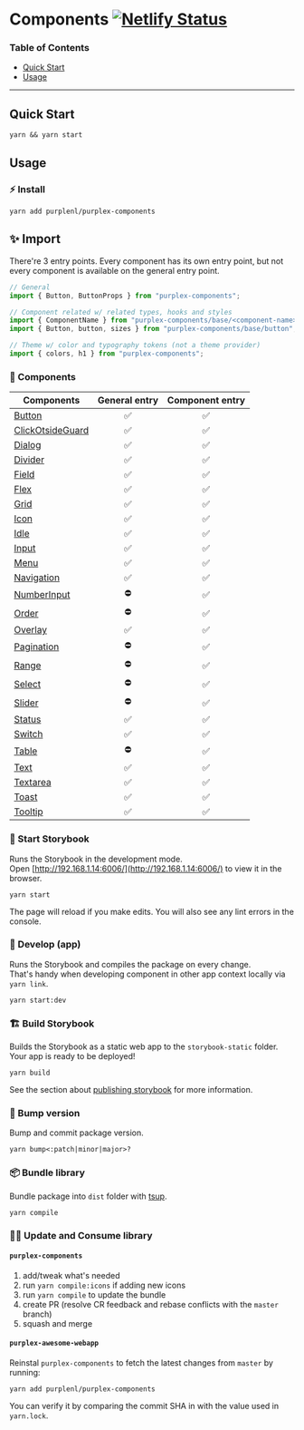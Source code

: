 # Components [![Netlify Status](https://api.netlify.com/api/v1/badges/12dc96bb-b265-43f8-a631-906c22495fff/deploy-status)](https://app.netlify.com/sites/purplex-components-bd1db7/deploys)

### Table of Contents

- [Quick Start](#quick-start)
- [Usage](#usage)

---

## Quick Start

```
yarn && yarn start
```

## Usage

### ⚡ Install

```
yarn add purplenl/purplex-components
```

## ✨ Import

There're 3 entry points.
Every component has its own entry point, but not every component is available on the general entry point.

```typescript
// General
import { Button, ButtonProps } from "purplex-components";

// Component related w/ related types, hooks and styles
import { ComponentName } from "purplex-components/base/<component-name>";
import { Button, button, sizes } from "purplex-components/base/button";

// Theme w/ color and typography tokens (not a theme provider)
import { colors, h1 } from "purplex-components";
```
### 🍱 Components

| Components | General entry | Component entry |
| ---------- | :-----------: | :-------------: |
| [Button](src/components/button/) | ✅ | ✅ |
| [ClickOtsideGuard](src/components/click-outside-guard/) | ✅ | ✅ |
| [Dialog](src/components/dialog/) | ✅ | ✅ |
| [Divider](src/components/divider/) | ✅ | ✅ |
| [Field](src/components/field/) | ✅ | ✅ |
| [Flex](src/components/flex/) | ✅ | ✅ |
| [Grid](src/components/grid/) | ✅ | ✅ |
| [Icon](src/components/icon/) | ✅ | ✅ |
| [Idle](src/components/idle/) | ✅ | ✅ |
| [Input](src/components/input/) | ✅ | ✅ |
| [Menu](src/components/menu/) | ✅ | ✅ |
| [Navigation](src/components/navigation/) | ✅ | ✅ |
| [NumberInput](src/components/number-input/) | ⛔ | ✅ |
| [Order](src/components/order/) | ⛔ | ✅ |
| [Overlay](src/components/overlay/) | ✅ | ✅ |
| [Pagination](src/components/pagination/) | ⛔ | ✅ |
| [Range](src/components/range/) | ⛔ | ✅ |
| [Select](src/components/select/) | ⛔ | ✅ |
| [Slider](src/components/slider/) | ⛔ | ✅ |
| [Status](src/components/status/) | ✅ | ✅ |
| [Switch](src/components/switch/) | ✅ | ✅ |
| [Table](src/components/table/) | ⛔ | ✅ |
| [Text](src/components/text/) | ✅ | ✅ |
| [Textarea](src/components/textarea/) | ✅ | ✅ |
| [Toast](src/components/toast/) | ✅ | ✅ |
| [Tooltip](src/components/tooltip/) | ✅ | ✅ |


### 🚀 Start Storybook

Runs the Storybook in the development mode.\
Open [http://192.168.1.14:6006/](http://192.168.1.14:6006/) to view it in the browser.

```
yarn start
```

The page will reload if you make edits.
You will also see any lint errors in the console.

### 🦾 Develop (app)

Runs the Storybook and compiles the package on every change.\
That's handy when developing component in other app context locally via `yarn link`.

```
yarn start:dev
```

### 🏗️ Build Storybook

Builds the Storybook as a static web app to the `storybook-static` folder.\
Your app is ready to be deployed!

```
yarn build
```

See the section about [publishing storybook](https://storybook.js.org/docs/react/workflows/publish-storybook) for more information.


### 🥊 Bump version

Bump and commit package version.

```
yarn bump<:patch|minor|major>?
```

### 📦 Bundle library

Bundle package into `dist` folder with [tsup](https://tsup.egoist.sh/).

```
yarn compile
```

### 🏄‍♂️ Update and Consume library

#### `purplex-components`

1. add/tweak what's needed
1. run `yarn compile:icons` if adding new icons
1. run `yarn compile` to update the bundle
1. create PR (resolve CR feedback and rebase conflicts with the `master` branch)
1. squash and merge

#### `purplex-awesome-webapp`

Reinstal `purplex-components` to fetch the latest changes from `master` by running:
```
yarn add purplenl/purplex-components
```  
You can verify it by comparing the commit SHA in with the value used in `yarn.lock`.
